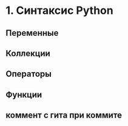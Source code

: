 # 1. Синтаксис Python
## Переменные 
## Коллекции
## Операторы
## Функции 
## коммент с гита при коммите
